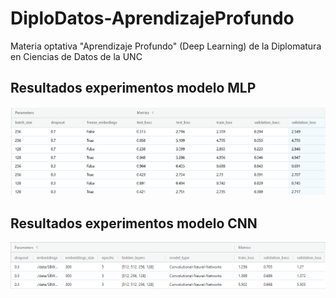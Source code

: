 # DiploDatos-AprendizajeProfundo
Materia optativa "Aprendizaje Profundo" (Deep Learning) de la Diplomatura en Ciencias de Datos de la UNC

## Resultados experimentos modelo MLP

<img src="images/MLflow MLP.png"
     alt="Experimentos MLP"
     style="float: center; margin-right: 10px;"
/>


## Resultados experimentos modelo CNN

<img src="images/CNN-MLflow.png"
     alt="Experimentos CNN"
     style="float: center; margin-right: 10px;"
/>
